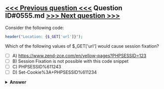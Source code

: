 [<<< Previous question <<<](0554.md)   Question ID#0555.md   [>>> Next question >>>](0556.md)
---

Consider the following code:
```php
header("Location: {$_GET['url']}");
```
Which of the following values of $_GET['url'] would cause session fixation?

- [ ] A) https://www.zend-zce.com/en/yellow-pages?PHPSESSID=123
- [ ] B) Session Fixation is not possible with this code snippet
- [ ] C) PHPSESSID%611243
- [ ] D) Set-Cookie%3A+PHPSESSID%611234

<details><summary><b>Answer</b></summary>
<p>
  Answer: <strong>A</strong>
</p>
</details>
